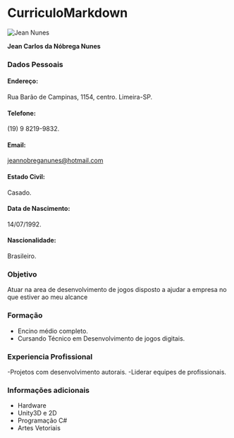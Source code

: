 # CurriculoMarkdown

![Jean Nunes](https://avatars1.githubusercontent.com/u/42788439?s=460&v=4)


**Jean Carlos da Nóbrega Nunes**

### Dados Pessoais 

#### Endereço:
Rua Barão de Campinas, 1154, centro. 
Limeira-SP.

#### Telefone:
(19) 9 8219-9832.

#### Email:
jeannobreganunes@hotmail.com

#### Estado Civil:
Casado.

#### Data de Nascimento:
14/07/1992.

#### Nascionalidade:
Brasileiro.

### Objetivo
Atuar na area de desenvolvimento de jogos disposto a ajudar a empresa no que estiver ao meu alcance

### Formação
- Encino médio completo.
- Cursando Técnico em Desenvolvimento de jogos digitais.

### Experiencia Profissional
-Projetos com desenvolvimento autorais.
-Liderar equipes de profissionais.

### Informações adicionais 
- Hardware
- Unity3D e 2D
- Programação C#
- Artes Vetoriais 
